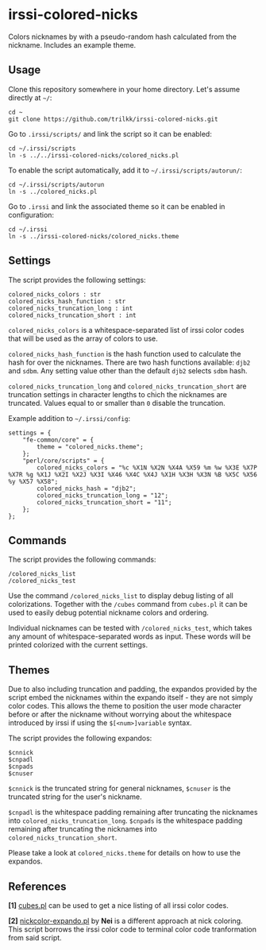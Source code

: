 # irssi-colored-nicks

Colors nicknames by with a pseudo-random hash calculated from the nickname. Includes an example theme.

## Usage

Clone this repository somewhere in your home directory. Let's assume directly at `~/`:

    cd ~
    git clone https://github.com/trilkk/irssi-colored-nicks.git

Go to `.irssi/scripts/` and link the script so it can be enabled:

    cd ~/.irssi/scripts
    ln -s ../../irssi-colored-nicks/colored_nicks.pl

To enable the script automatically, add it to `~/.irssi/scripts/autorun/`:

    cd ~/.irssi/scripts/autorun
    ln -s ../colored_nicks.pl

Go to `.irssi` and link the associated theme so it can be enabled in configuration:

    cd ~/.irssi
    ln -s ../irssi-colored-nicks/colored_nicks.theme

## Settings

The script provides the following settings:

    colored_nicks_colors : str
    colored_nicks_hash_function : str
    colored_nicks_truncation_long : int
    colored_nicks_truncation_short : int

`colored_nicks_colors` is a whitespace-separated list of irssi color codes that will be used as the array of colors to use.

`colored_nicks_hash_function` is the hash function used to calculate the hash for over the nicknames. There are two hash functions available: `djb2` and `sdbm`. Any setting value other than the default `djb2` selects `sdbm` hash.

`colored_nicks_truncation_long` and `colored_nicks_truncation_short` are truncation settings in character lengths to chich the nicknames are truncated. Values equal to or smaller than `0` disable the truncation.

Example addition to `~/.irssi/config`:

    settings = {
        "fe-common/core" = {
            theme = "colored_nicks.theme";
        };
        "perl/core/scripts" = {
            colored_nicks_colors = "%c %X1N %X2N %X4A %X59 %m %w %X3E %X7P %X7R %g %X1J %X2I %X2J %X3I %X46 %X4C %X4J %X1H %X3H %X3N %B %X5C %X56 %y %X57 %X58";
            colored_nicks_hash = "djb2";
            colored_nicks_truncation_long = "12";
            colored_nicks_truncation_short = "11";
        };
    };

## Commands

The script provides the following commands:

    /colored_nicks_list
    /colored_nicks_test

Use the command `/colored_nicks_list` to display debug listing of all colorizations. Together with the `/cubes` command from `cubes.pl` it can be used to easily debug potential nickname colors and ordering.

Individual nicknames can be tested with `/colored_nicks_test`, which takes any amount of whitespace-separated words as input. These words will be printed colorized with the current settings.

## Themes

Due to also including truncation and padding, the expandos provided by the script embed the nicknames within the expando itself - they are not simply color codes. This allows the theme to position the user mode character before or after the nickname without worrying about the whitespace introduced by irssi if using the `$[<num>]variable` syntax.

The script provides the following expandos:

    $cnnick
    $cnpadl
    $cnpads
    $cnuser

`$cnnick` is the truncated string for general nicknames, `$cnuser` is the truncated string for the user's nickname.

`$cnpadl` is the whitespace padding remaining after truncating the nicknames into `colored_nicks_truncation_long`. `$cnpads` is the whitespace padding remaining after truncating the nicknames into `colored_nicks_truncation_short`.

Please take a look at `colored_nicks.theme` for details on how to use the expandos.

## References

**\[1\]** [cubes.pl](https://github.com/irssi/scripts.irssi.org/blob/master/scripts/cubes.pl) can be used to get a nice listing of all irssi color codes.

**\[2\]** [nickcolor-expando.pl](https://github.com/irssi/scripts.irssi.org/blob/master/scripts/nickcolor_expando.pl) by **Nei** is a different approach at nick coloring. This script borrows the irssi color code to terminal color code tranformation from said script.
